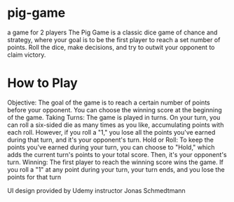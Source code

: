 # pig-game
a game for 2 players
The Pig Game is a classic dice game of chance and strategy, where your goal is to be the first player to reach a set number of points. Roll the dice, make decisions, and try to outwit your opponent to claim victory.

# How to Play
Objective: The goal of the game is to reach a certain number of points before your opponent. You can choose the winning score at the beginning of the game.
Taking Turns: The game is played in turns. On your turn, you can roll a six-sided die as many times as you like, accumulating points with each roll. However, if you roll a "1," you lose all the points you've earned during that turn, and it's your opponent's turn.
Hold or Roll: To keep the points you've earned during your turn, you can choose to "Hold," which adds the current turn's points to your total score. Then, it's your opponent's turn.
Winning: The first player to reach the winning score wins the game. If you roll a "1" at any point during your turn, your turn ends, and you lose the points for that turn

UI design provided by Udemy instructor Jonas Schmedtmann

